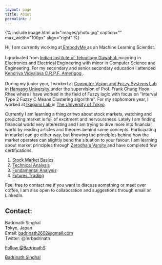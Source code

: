 ```yaml
---
layout: page
title: About
permalink: /
---
```


{% include image.html url="images/photo.jpg" caption="" max_width="100px" align="right" %}
<!-- Place this tag in your head or just before your close body tag. Github Buttons -->
<script async defer src="https://buttons.github.io/buttons.js"></script>


Hi, I am currently working at<a href="https://embodyme.com/" target="_blank"> EmbodyMe </a> as an Machine Learning Scientist.
<br>
<br>
I graduated from <a href="https://iitg.ac.in" target="_blank"> Indian Institute of Tehnology Guwahati </a> majoring in  Electronics and Electrical Engineering with minor in Computer Science and Engineering. For my secondary and senior secondary education I attended <a href="http://www.kvcrpf.ac.in/" target="_blank"> Kendriya Vidyalaya C.R.P.F. Amerigog </a>.
<br>
<br>
During my junior year, I worked at <a href="http://fuzzy.hanyang.ac.kr/" target="_blank"> Computer Vision and Fuzzy Systems Lab</a> in <a href="https://www.hanyang.ac.kr/web/eng" target="_blank">Hanyang University </a> under the supervision of Prof. Frank Chung Hoon Rhee where I have worked in the field of Fuzzy logic with focus on "Interval Type 2 Fuzzy C Means Clustering algorithm". For my sophomore year, I worked at<a href="http://sacral.c.u-tokyo.ac.jp/" target="_blank"> Ikegami Lab </a> in <a href="https://www.u-tokyo.ac.jp/en/" target="_blank"> The University of Tokyo</a>.

<!--My updated resume can be found <a href="resume/Resume.pdf"> here </a>.-->
Currently I am learning a thing or two about stock markets, watching and predicting market is full of excitment and nervoursness. Lately I am finding financial world very interesting and I am trying to dive more into financial world by reading articles and theories behind some concepts. Participating in market can go either way, but knowing the principles behind how the market operates can slightly bend the situation to your favour. I am learning about market principles through <a href="https://zerodha.com/varsity/" target="_blank"> Zerodha's Varsity </a> and have completed few certifications.
<ol>
    <li><a href="/resume/StockMarketBasics.pdf">Stock Market Basics </a></li>
    <li><a href="/resume/TechnicalAnalysis.pdf">Technical Analysis </a></li>
    <li><a href="/resume/FundamentalAnalysis.pdf">Fundamental Analysis </a></li>
    <li><a href="/resume/FuturesTrading.pdf">Futures Trading </a></li>
</ol>

Feel free to contact me if you want to discuss something or meet over coffee, I am also open to collaboration and suggestions through email or LinkedIn.

## Contact:

Badrinath Singhal <br />
Tokyo, Japan<br />
Email: badrinath2602@gmail.com <br />
Twitter: @mrbadrinath
<!-- Place this tag where you want the button to render. -->
<a class="github-button" href="https://github.com/BadrinathS" data-size="large" aria-label="Follow @BadrinathS on GitHub">Follow @BadrinathS</a>

<script type="text/javascript" src="https://platform.linkedin.com/badges/js/profile.js" async defer></script>
<div class="LI-profile-badge"  data-version="v1" data-size="medium" data-locale="en_US" data-type="horizontal" data-theme="dark" data-vanity="badrinath-s"><a class="LI-simple-link" href='https://in.linkedin.com/in/badrinath-s?trk=profile-badge'>Badrinath Singhal</a></div>


